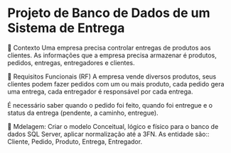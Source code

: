 # Projeto de Banco de Dados de um Sistema de Entrega 

📘 Contexto
Uma empresa precisa controlar entregas de produtos aos clientes. As informações que a empresa precisa armazenar é produtos, pedidos, entregas, entregadores e clientes.

🎯 Requisitos Funcionais (RF)
A empresa vende diversos produtos, seus clientes podem fazer pedidos com um ou mais produto, cada pedido gera uma entrega, cada entregador é responsável por cada entrega.

É necessário saber quando o pedido foi feito, quando foi entregue e o status da entrega (pendente, a caminho, entregue).

🧱 Mdelagem:
Criar o modelo Conceitual, lógico e físico para o banco de dados SQL Server, aplicar normalização até a 3FN.
As entidade são:: Cliente, Pedido, Produto, Entrega, Entregador. 










